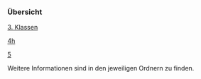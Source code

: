 ### Übersicht

[3. Klassen](./3)

[4h](./4h)

[5](./5)

Weitere Informationen sind in den jeweiligen Ordnern zu finden. 
